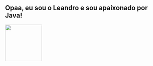 ## Opaa, eu sou o Leandro e sou apaixonado por Java!
<div align="left">
  <a href="https://github.com/leandrolabella">
  <img height="120em" src="https://github-readme-stats.vercel.app/api/top-langs/?username=leandrolabella&layout=compact&langs_count=7&theme=dark"/>
</div>
